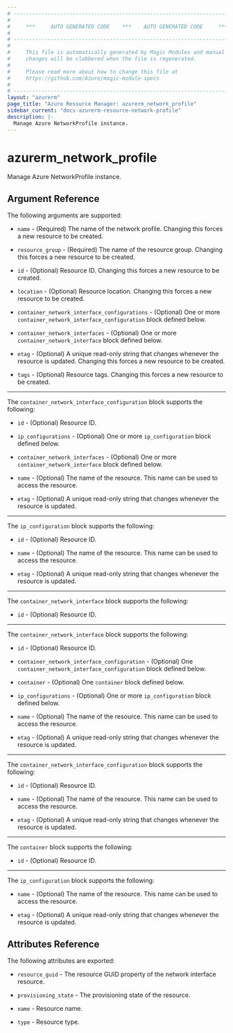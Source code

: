 ```yaml
---
# ----------------------------------------------------------------------------
#
#     ***     AUTO GENERATED CODE    ***    AUTO GENERATED CODE     ***
#
# ----------------------------------------------------------------------------
#
#     This file is automatically generated by Magic Modules and manual
#     changes will be clobbered when the file is regenerated.
#
#     Please read more about how to change this file at
#     https://github.com/Azure/magic-module-specs
#
# ----------------------------------------------------------------------------
layout: "azurerm"
page_title: "Azure Resource Manager: azurerm_network_profile"
sidebar_current: "docs-azurerm-resource-network-profile"
description: |-
  Manage Azure NetworkProfile instance.
---
```


# azurerm_network_profile

Manage Azure NetworkProfile instance.


## Argument Reference

The following arguments are supported:

* `name` - (Required) The name of the network profile. Changing this forces a new resource to be created.

* `resource_group` - (Required) The name of the resource group. Changing this forces a new resource to be created.

* `id` - (Optional) Resource ID. Changing this forces a new resource to be created.

* `location` - (Optional) Resource location. Changing this forces a new resource to be created.

* `container_network_interface_configurations` - (Optional) One or more `container_network_interface_configuration` block defined below.

* `container_network_interfaces` - (Optional) One or more `container_network_interface` block defined below.

* `etag` - (Optional) A unique read-only string that changes whenever the resource is updated. Changing this forces a new resource to be created.

* `tags` - (Optional) Resource tags. Changing this forces a new resource to be created.

---

The `container_network_interface_configuration` block supports the following:

* `id` - (Optional) Resource ID.

* `ip_configurations` - (Optional) One or more `ip_configuration` block defined below.

* `container_network_interfaces` - (Optional) One or more `container_network_interface` block defined below.

* `name` - (Optional) The name of the resource. This name can be used to access the resource.

* `etag` - (Optional) A unique read-only string that changes whenever the resource is updated.


---

The `ip_configuration` block supports the following:

* `id` - (Optional) Resource ID.

* `name` - (Optional) The name of the resource. This name can be used to access the resource.

* `etag` - (Optional) A unique read-only string that changes whenever the resource is updated.

---

The `container_network_interface` block supports the following:

* `id` - (Optional) Resource ID.

---

The `container_network_interface` block supports the following:

* `id` - (Optional) Resource ID.

* `container_network_interface_configuration` - (Optional) One `container_network_interface_configuration` block defined below.

* `container` - (Optional) One `container` block defined below.

* `ip_configurations` - (Optional) One or more `ip_configuration` block defined below.

* `name` - (Optional) The name of the resource. This name can be used to access the resource.

* `etag` - (Optional) A unique read-only string that changes whenever the resource is updated.


---

The `container_network_interface_configuration` block supports the following:

* `id` - (Optional) Resource ID.

* `name` - (Optional) The name of the resource. This name can be used to access the resource.

* `etag` - (Optional) A unique read-only string that changes whenever the resource is updated.

---

The `container` block supports the following:

* `id` - (Optional) Resource ID.

---

The `ip_configuration` block supports the following:

* `name` - (Optional) The name of the resource. This name can be used to access the resource.

* `etag` - (Optional) A unique read-only string that changes whenever the resource is updated.

## Attributes Reference

The following attributes are exported:

* `resource_guid` - The resource GUID property of the network interface resource.

* `provisioning_state` - The provisioning state of the resource.

* `name` - Resource name.

* `type` - Resource type.
